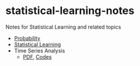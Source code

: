 # statistical-learning-notes
Notes for Statistical Learning and related topics

* [Probability](https://github.com/DragonWarrior15/statistical-learning-notes/releases/download/1/probability-notes.pdf)
* [Statistical Learning](https://github.com/DragonWarrior15/statistical-learning-notes/releases/download/1/statistical_learning_notes.pdf)
* Time Series Analysis
    - [PDF](https://github.com/DragonWarrior15/statistical-learning-notes/releases/download/1/time_series_notes.pdf), [Codes](/tex_files/time_series/codes)
